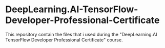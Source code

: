 # DeepLearning.AI-TensorFlow-Developer-Professional-Certificate
This repository contain the files that i used during the "DeepLearning.AI TensorFlow Developer Professional Certificate" course.
